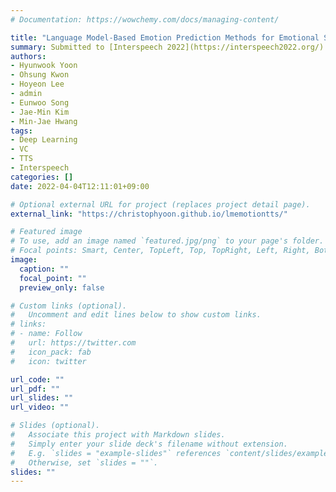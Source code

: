```yaml
---
# Documentation: https://wowchemy.com/docs/managing-content/

title: "Language Model-Based Emotion Prediction Methods for Emotional Speech Synthesis Systems"
summary: Submitted to [Interspeech 2022](https://interspeech2022.org/)
authors:
- Hyunwook Yoon
- Ohsung Kwon
- Hoyeon Lee
- admin
- Eunwoo Song
- Jae-Min Kim
- Min-Jae Hwang
tags:
- Deep Learning
- VC
- TTS
- Interspeech
categories: []
date: 2022-04-04T12:11:01+09:00

# Optional external URL for project (replaces project detail page).
external_link: "https://christophyoon.github.io/lmemotiontts/"

# Featured image
# To use, add an image named `featured.jpg/png` to your page's folder.
# Focal points: Smart, Center, TopLeft, Top, TopRight, Left, Right, BottomLeft, Bottom, BottomRight.
image:
  caption: ""
  focal_point: ""
  preview_only: false

# Custom links (optional).
#   Uncomment and edit lines below to show custom links.
# links:
# - name: Follow
#   url: https://twitter.com
#   icon_pack: fab
#   icon: twitter

url_code: ""
url_pdf: ""
url_slides: ""
url_video: ""

# Slides (optional).
#   Associate this project with Markdown slides.
#   Simply enter your slide deck's filename without extension.
#   E.g. `slides = "example-slides"` references `content/slides/example-slides.md`.
#   Otherwise, set `slides = ""`.
slides: ""
---
```

